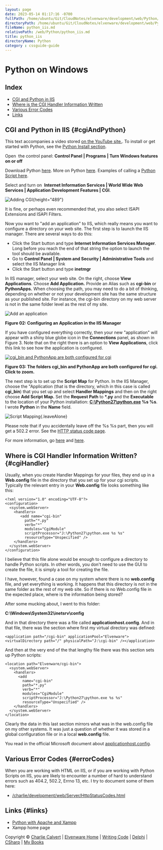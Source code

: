 ```yaml
---
layout: page
date: 2023-05-14 01:17:16 -0700
fullPath: /home/ubuntu/Git/CloudNotes/elvenware/development/web/Python/python_iis.md
directoryPath: /home/ubuntu/Git/CloudNotes/elvenware/development/web/Python
fileName: python_iis.md
relativePath: /web/Python/python_iis.md
title: python_iis
directoryName: Python
category : cssguide-guide
---
```


<div id="container">

Python on Windows
=================

Index
-----

-   [CGI and Python in IIS](#cgiAndPython)
-   [Where is the CGI Handler Information Written](#cgiHandler)
-   [Various Error Codes](#errorCodes)
-   [Links](#links)

CGI and Python in IIS {#cgiAndPython}
---------------------

This text accompanies a video stored [on the YouTube
site.](http://youtu.be/7whncKjSXK0). To install or get started with
Python, see the [Python Install section](install.html).

Open  the control panel: **Control Panel | Programs | Turn Windows
features on or off**

Download Python [here](http://www.python.org/getit/). More on Python
[here](http://en.wikibooks.org/wiki/Non-Programmer's_Tutorial_for_Python_2.6).
Examples of calling a [Python Script here](PythonScripts.html).

Select and turn on  **Internet Information Services | World Wide Web
Services | Application Development Features | CGI**.

![Adding CGI](../../../images/development/AddingCgi.png){height="489"}

It is fine, or perhaps even recommended that, you also select ISAPI
Extensions and ISAPI Filters.

Now you want to "add an application" to IIS, which really means you want
to configure a directory on your web site. The first step is to launch
the IIS manager. There are several ways to do this:

-   Click the Start button and type **Internet Information Services
    Manager**. Long before you reach the end of that string the option
    to launch the tool should be available.
-   Go to **Control Panel | System and Security | Administrative Tools**
    and select the IIS Manager link
-   Click the Start button and type **inetmgr**

In IIS manager, select your web site. On the right, choose **View
Applications**. Choose **Add Application.** Provide an Alias such as
**cgi-bin** or **PythonApps.** When choosing the path, you may need to
do a bit of thinking, depending on whether or not your development site
has the same structure as your published site. For instance, the cgi-bin
directory on my web server is not in the same folder level as the rest
of my site.

![Add an application](../../../images/development/iis_add_app.png)

**Figure 02: Configuring an Application in the IIS Manager**

If you have configured everything correctly, then your new "application"
will appear with a shiny blue globe icon in the **Connections** panel,
as shown in Figure 3. Note that on the right there is an option to
**View Applications**, click this link to see how the application is
configured.

[![cgi\_bin and PythonApp are both configured for cgi](https://s3.amazonaws.com/s3bucket01.elvenware.com/python-images/PythonCgi01pngSmall.png)](https://s3.amazonaws.com/s3bucket01.elvenware.com/python-images/PythonCgi01png.png)

**Figure 03: The folders cgi\_bin and PythonApp are both configured for
cgi. Click to zoom.**

The next step is to set up the **Script Map** for Python. In the IIS
Manager, choose the "Application (that is the directory, which in this
case is called **cgi\_bin**) that you set up and select **Handler
Mappings** and then on the right choose **Add Script Map.** Set the
**Request Path** to **\*.py** and the **Executable** to the location of
your Python installation:
**[C:\\Python27\\python.exe](file:///C:/Python27/python.exe) %s %s**. I
wrote **Python** in the **Name** field.

![Script
Mapping](../../../images/development/iss_script_mapping.png){.leaveAlone}

Please note that if you accidentally leave off the %s %s part, then you
will get a 502.2 error. See the [HTTP status code
page](../Server/HttpStatusCodes.html).

For more information, go
[here](https://docs.google.com/present/view?id=d4jzqjs_34gfgc24df) and
[here](../MapWeb/index.html).

Where is CGI Handler Information Written? {#cgiHandler}
-----------------------------------------

Usually, when you create Handler Mappings for your files, they end up in
a **Web.config** file in the directory that you set up for your cgi
scripts. Typically the relevant entry in your **Web.config** file looks
something like this:

``` {.code}
<?xml version="1.0" encoding="UTF-8"?>
<configuration>
  <system.webServer>
    <handlers>
       <add name="cgi-bin"
         path="*.py"
         verb="*"
         modules="CgiModule"
         scriptProcessor="J:\Python27\python.exe %s %s"
         resourceType="Unspecified" />
    </handlers>
  </system.webServer>
</configuration>
```

I believe that this file alone would be enough to configure a directory
to handle Python scripts. In other words, you don't need to use the GUI
to create the file, it is simply a tool for creating the file.

I have, however, found a case on my system where there is no
**web.config** file, and yet everything is working. It happens that this
directory is not in the same folder as the rest of my web site. So if
there is no Web.config file in the expected place, where is the
information being stored?

After some mucking about, I went to this folder:

**C:\\Windows\\System32\\inetsrv\\config**

And in that directory there was a file called
**applicationhost.config**. And in that file, there was the section
where first my virtual directory was defined:

``` {.code}
<application path="/cgi-bin" applicationPool="Elvenware">
<virtualDirectory path="/" physicalPath="J:\cgi-bin" /></application>
```

And then at the very end of the that lengthy file there was this section
sets up Python scripts:

``` {.code}
<location path="Elvenware/cgi-bin">
  <system.webServer>
    <handlers>
      <add
        name="cgi-bin"
        path="*.py"
        verb="*"
        modules="CgiModule"
        scriptProcessor="J:\Python27\python.exe %s %s"
        resourceType="Unspecified" />
    </handlers>
  </system.webServer>
</location>
```

Clearly the data in this last section mirrors what was in the web.config
file on my other systems. It was just a question of whether it was
stored in a global configuration file or in a local **web.config** file.

You read in the official Microsoft document about
[applicationhost.config](http://learn.iis.net/page.aspx/124/introduction-to-applicationhostconfig/).

Various Error Codes {#errorCodes}
-------------------

When you are working with HTML on IIS, or if you are working with Python
Scripts on IIS, you are likely to encounter a number of hard to
understand errors such as 404.2, 502.2, Errno 13, etc. I try to document
some of them here:

-   [/charlie/development/web/Server/HttpStatusCodes.html](/charlie/development/web/Server/HttpStatusCodes.html)

Links {#links}
-----

-   [Python with Apache and Xampp](Xampp.html)
-   Xampp home page

Copyright © [Charlie Calvert](../../../index.html) | [Elvenware
Home](../../../index.html) | [Writing Code](../../index.html) |
[Delphi](../../delphi/index.html) | [CSharp](../../csharp/index.html) |
[My Books](../../../books/index.html)

</div>
